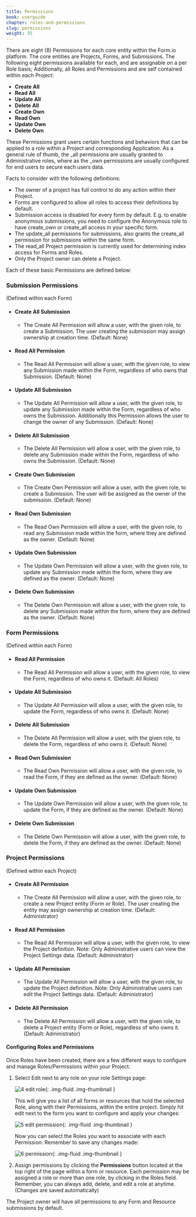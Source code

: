```yaml
---
title: Permissions
book: userguide
chapter: roles-and-permissions
slug: permissions
weight: 35
---
```


There are eight (8) Permissions for each core entity within the Form.io platform. The core entities are Projects, Forms, and Submissions. The following eight permissions available for each, and are assignable on a per Role basis; Additionally, all Roles and Permissions and are self contained within each Project:

 - **Create All**
 - **Read All**
 - **Update All**
 - **Delete All**
 - **Create Own**
 - **Read Own**
 - **Update Own**
 - **Delete Own**

These Permissions grant users certain functions and behaviors that can be applied to a role within a Project and corresponding Application. As a general rule of thumb, the _all permissions are usually granted to Administrative roles, where as the _own permissions are usually configured for end users to secure each users data.

Facts to consider with the following definitions:

 - The owner of a project has full control to do any action within their Project.
 - Forms are configured to allow all roles to access their definitions by default.
 - Submission access is disabled for every form by default. E.g. to enable anonymous submissions, you need to configure the Anonymous role to have create_own or create_all access in your specific form.
 - The update_all permissions for submissions, also grants the create_all permission for submissions within the same form.
 - The read_all Project permission is currently used for determining index access for Forms and Roles.
 - Only the Project owner can delete a Project.

Each of these basic Permissions are defined below:

### Submission Permissions

  (Defined within each Form)

- #### Create All Submission
   - The Create All Permission will allow a user, with the given role, to create a Submission. The user creating the submission may assign ownership at creation time. (Default: None)
- #### Read All Permission
    - The Read All Permission will allow a user, with the given role, to view any Submission made within the Form, regardless of who owns that Submission. (Default: None)
- #### Update All Submission
   - The Update All Permission will allow a user, with the given role, to update any Submission made within the Form, regardless of who owns the Submission. Additionally this Permission allows the user to change the owner of any Submission. (Default: None)
- #### Delete All Submission
   - The Delete All Permission will allow a user, with the given role, to delete any Submission made within the Form, regardless of who owns the Submission. (Default: None)
- #### Create Own Submission
   - The Create Own Permission will allow a user, with the given role, to create a Submission. The user will be assigned as the owner of the submission. (Default: None)
- #### Read Own Submission
   - The Read Own Permission will allow a user, with the given role, to read any Submission made within the form, where they are defined as the owner. (Default: None)
- #### Update Own Submission
   - The Update Own Permission will allow a user, with the given role, to update any Submission made within the form, where they are defined as the owner. (Default: None)
- #### Delete Own Submission
   - The Delete Own Permission will allow a user, with the given role, to delete any Submission made within the form, where they are defined as the owner. (Default: None)

### Form Permissions

  (Defined within each Form)

- #### Read All Permission
    - The Read All Permission will allow a user, with the given role, to view the Form, regardless of who owns it. (Default: All Roles)
- #### Update All Submission
   - The Update All Permission will allow a user, with the given role, to update the Form, regardless of who owns it. (Default: None)
- #### Delete All Submission
   - The Delete All Permission will allow a user, with the given role, to delete the Form, regardless of who owns it.  (Default: None)
- #### Read Own Submission
   - The Read Own Permission will allow a user, with the given role, to read the Form, if they are defined as the owner. (Default: None)
- #### Update Own Submission
   - The Update Own Permission will allow a user, with the given role, to update the Form, if they are defined as the owner. (Default: None)
- #### Delete Own Submission
   - The Delete Own Permission will allow a user, with the given role, to delete the Form, if they are defined as the owner. (Default: None)

### Project Permissions

  (Defined within each Project)

  - #### Create All Permission
     - The Create All Permission will allow a user, with the given role, to create a new Project entity (Form or Role). The user creating the entity may assign ownership at creation time. (Default: Administrator)
  - #### Read All Permission
      - The Read All Permission will allow a user, with the given role, to view the Project definition. Note: Only Administrative users can view the Project Settings data. (Default: Administrator)
  - #### Update All Permission
     - The Update All Permission will allow a user, with the given role, to update the Project definition.  Note: Only Administrative users can edit the Project Settings data. (Default: Administrator)
  - #### Delete All Permission
     - The Delete All Permission will allow a user, with the given role, to delete a Project entity (Form or Role), regardless of who owns it. (Default: Administrator)


#### Configuring Roles and Permissions

Once Roles have been created, there are a few different ways to configure and manage Roles/Permissions within your Project.

1.  Select Edit next to any role on your role Settings page:

    ![4 edit role](/assets/img/userguide/userguide-roles-access-edit.png){: .img-fluid .img-thumbnail }

    This will give you a list of all forms or resources that hold the selected Role, along with their Permissions, within the entire project. Simply hit edit next to the form you want to configure and apply your changes:

    ![5 edit permission](/assets/img/userguide/userguide-roles-access-edit-permission.png){: .img-fluid .img-thumbnail }

    Now you can select the Roles you want to associate with each Permission. Remember to save any changes made:

    ![6 permission](/assets/img/userguide/userguide-roles-access-permission.png){: .img-fluid .img-thumbnail }

2.  Assign permissions by clicking the **Permissions** button located at the top right of the page within a form or resource. Each permission may be assigned a role or more than one role, by clicking in the Roles field. Remember, you can always add, delete, and edit a role at anytime. (Changes are saved automatically)

<p class="note"> The Project owner will have all permissions to any Form and Resource submissions by default.</p>
